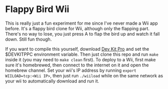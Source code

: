 # Flappy Bird Wii
This is really just a fun experiment for me since I've never made a Wii app before. It's a flappy bird clone for Wii, although only the flapping part. There's no way to lose, you just press A to flap the bird up and watch it fall down. Still fun though.

If you want to compile this yourself, download [Dev Kit Pro](http://devkitpro.org) and set the $DEVKITPPC environment variable. Then just clone this repo and run `make` inside it (you may need to `make clean` first). To deploy to a Wii, first make sure it's homebrewed, then connect to the internet on it and open the homebrew channel. Set your wii's IP address by running `export WIILOAD=tcp:<Wii IP>`, then just run `./wiiload` while on the same network as your wii to automatically download and run it.
